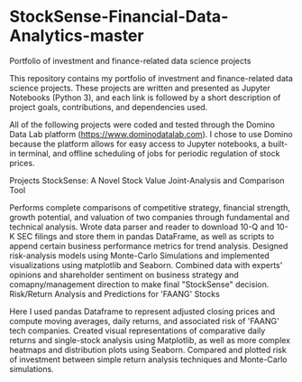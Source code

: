 # StockSense-Financial-Data-Analytics-master
Portfolio of investment and finance-related data science projects

This repository contains my portfolio of investment and finance-related data science projects. These projects are written and presented as Jupyter Notebooks (Python 3), and each link is followed by a short description of project goals, contributions, and dependencies used.

All of the following projects were coded and tested through the Domino Data Lab platform (https://www.dominodatalab.com). I chose to use Domino because the platform allows for easy access to Jupyter notebooks, a built-in terminal, and offline scheduling of jobs for periodic regulation of stock prices.

Projects
StockSense: A Novel Stock Value Joint-Analysis and Comparison Tool

Performs complete comparisons of competitive strategy, financial strength, growth potential, and valuation of two companies through fundamental and technical analysis.
Wrote data parser and reader to download 10-Q and 10-K SEC filings and store them in pandas DataFrame, as well as scripts to append certain business performance metrics for trend analysis.
Designed risk-analysis models using Monte-Carlo Simulations and implemented visualizations using matplotlib and Seaborn.
Combined data with experts' opinions and shareholder sentiment on business strategy and comapny/management direction to make final "StockSense" decision.
Risk/Return Analysis and Predictions for 'FAANG' Stocks

Here I used pandas Dataframe to represent adjusted closing prices and compute moving averages, daily returns, and associated risk of 'FAANG' tech companies.
Created visual representations of comparative daily returns and single-stock analysis using Matplotlib, as well as more complex heatmaps and distribution plots using Seaborn.
Compared and plotted risk of investment between simple return analysis techniques and Monte-Carlo simulations.

